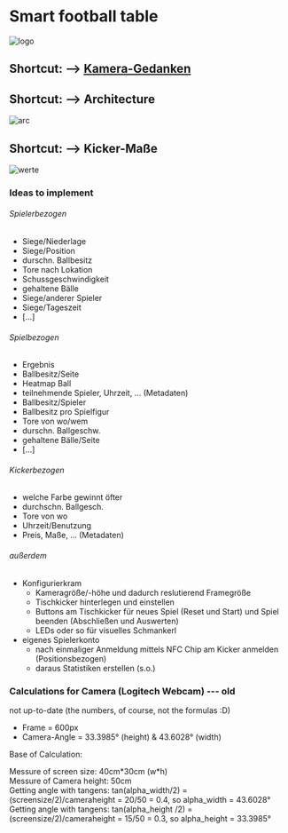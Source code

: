 # Smart football table

![logo](https://github.com/KingMus/smart-football-table/blob/master/docs/logo/SFT_Logo_small.png)

## Shortcut: --> [Kamera-Gedanken](https://github.com/KingMus/smart-football-table/blob/master/docs/calculations/situation_fov_fps_camera.md)

## Shortcut: --> Architecture

![arc](https://github.com/KingMus/smart-football-table/blob/master/docs/architecture/SmartFootballTable_Architecture.png)

## Shortcut: --> Kicker-Maße

![werte](https://github.com/KingMus/smart-football-table/blob/master/docs/calculations/kicker_werte.jpg)

### Ideas to implement

###### Spielerbezogen

* Siege/Niederlage
* Siege/Position
* durschn. Ballbesitz
* Tore nach Lokation
* Schussgeschwindigkeit
* gehaltene Bälle
* Siege/anderer Spieler
* Siege/Tageszeit
* [...]

###### Spielbezogen

* Ergebnis
* Ballbesitz/Seite
* Heatmap Ball
* teilnehmende Spieler, Uhrzeit, ... (Metadaten)
* Ballbesitz/Spieler
* Ballbesitz pro Spielfigur
* Tore von wo/wem
* durschn. Ballgeschw.
* gehaltene Bälle/Seite
* [...]

###### Kickerbezogen

* welche Farbe gewinnt öfter
* durchschn. Ballgesch.
* Tore von wo
* Uhrzeit/Benutzung
* Preis, Maße, ... (Metadaten)

###### außerdem

* Konfigurierkram
  * Kameragröße/-höhe und dadurch reslutierend Framegröße
  * Tischkicker hinterlegen und einstellen
  * Buttons am Tischkicker für neues Spiel (Reset und Start) und Spiel beenden (Abschließen und Auswerten)
  * LEDs oder so für visuelles Schmankerl
* eigenes Spielerkonto
  * nach einmaliger Anmeldung mittels NFC Chip am Kicker anmelden (Positionsbezogen)
  * daraus Statistiken erstellen (s.o.)

### Calculations for Camera (Logitech Webcam) --- old

not up-to-date (the numbers, of course, not the formulas :D)

* Frame = 600px
* Camera-Angle = 33.3985° (height) & 43.6028° (width)

Base of Calculation:

Messure of screen size: 40cm\*30cm (w\*h) <br>
Messure of Camera height: 50cm <br>
Getting angle with tangens: tan(alpha_width/2) = (screensize/2)/cameraheight = 20/50 = 0.4, so alpha_width = 43.6028° <br>
Getting angle with tangens: tan(alpha_height /2) = (screensize/2)/cameraheight = 15/50 = 0.3, so alpha_height = 33.3985° <br>
